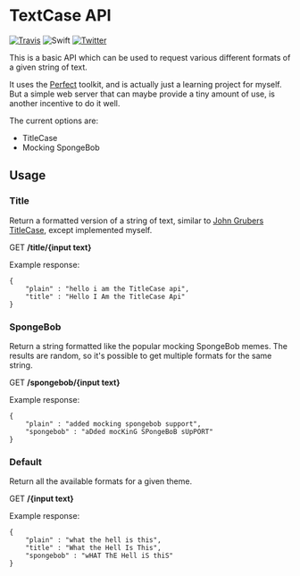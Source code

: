 # TextCase API

[![Travis](https://travis-ci.org/chrishannah/TextCase-API.svg?branch=master)](https://travis-ci.org/chrishannah/TextCase-API)
![Swift](https://img.shields.io/badge/Swift-3.1-red.svg)
[![Twitter](https://img.shields.io/badge/Twitter-@chrishannah-blue.svg)](http://twitter.com/chrishannah)

This is a basic API which can be used to request various different formats of a given string of text.

It uses the [Perfect](http://perfect.org) toolkit, and is actually just a learning project for myself. But a simple web server that can maybe provide a tiny amount of use, is another incentive to do it well.

The current options are:

- TitleCase
- Mocking SpongeBob

## Usage

### Title

Return a formatted version of a string of text, similar to [John Grubers TitleCase](https://daringfireball.net/2008/05/title_case), except implemented myself.

GET **/title/{input text}**

Example response:

    {
        "plain" : "hello i am the TitleCase api",
        "title" : "Hello I Am the TitleCase Api"
    }

### SpongeBob

Return a string formatted like the popular mocking SpongeBob memes. The results are random, so it's possible to get multiple formats for the same string.

GET **/spongebob/{input text}**

Example response:

    {
        "plain" : "added mocking spongebob support",
        "spongebob" : "aDded mocKinG SPongeBoB sUpPORT"
    }

### Default

Return all the available formats for a given theme.

GET **/{input text}**

Example response:

    {
        "plain" : "what the hell is this",
        "title" : "What the Hell Is This",
        "spongebob" : "wHAT ThE Hell iS thiS"
    }


